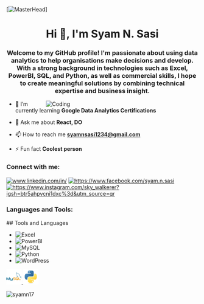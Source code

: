 [![MasterHead](https://www.jobvector.de/karriere-ratgeber/wp-content/uploads/2024/03/data-analyst.jpg)]
<h1 align="center">Hi 👋, I'm Syam N. Sasi</h1>
<h3 align="center">Welcome to my GitHub profile! I'm passionate about using data analytics to help organisations make decisions and develop. With a strong background in technologies such as Excel, PowerBI, SQL, and Python, as well as commercial skills, I hope to create meaningful solutions by combining technical expertise and business insight.</h3>
<img align="right" alt="Coding" width="400" src="https://www.google.com/url?sa=i&url=https%3A%2F%2Fimarticus.org%2Fblog%2Fthe-role-of-python-sql-and-r-in-data-analysis%2F&psig=AOvVaw1sl0rsrE-FvsbiwVl65SXA&ust=1715337867916000&source=images&cd=vfe&opi=89978449&ved=0CBEQjRxqFwoTCOi72JKzgIYDFQAAAAAdAAAAABAJ">

- 🌱 I’m currently learning **Google Data Analytics Certifications**

- 💬 Ask me about **React, DO**

- 📫 How to reach me **syamnsasi1234@gmail.com**

- ⚡ Fun fact **Coolest person**

<h3 align="left">Connect with me:</h3>
<p align="left">
<a href="https://linkedin.com/in/www.linkedin.com/in/" target="blank"><img align="center" src="https://raw.githubusercontent.com/rahuldkjain/github-profile-readme-generator/master/src/images/icons/Social/linked-in-alt.svg" alt="www.linkedin.com/in/" height="30" width="40" /></a>
<a href="https://fb.com/https://www.facebook.com/syam.n.sasi" target="blank"><img align="center" src="https://raw.githubusercontent.com/rahuldkjain/github-profile-readme-generator/master/src/images/icons/Social/facebook.svg" alt="https://www.facebook.com/syam.n.sasi" height="30" width="40" /></a>
<a href="https://instagram.com/https://www.instagram.com/sky_walkerer?igsh=btr5ahpvcni1dxc%3d&utm_source=qr" target="blank"><img align="center" src="https://raw.githubusercontent.com/rahuldkjain/github-profile-readme-generator/master/src/images/icons/Social/instagram.svg" alt="https://www.instagram.com/sky_walkerer?igsh=btr5ahpvcni1dxc%3d&utm_source=qr" height="30" width="40" /></a>
</p>

<h3 align="left">Languages and Tools:</h3>
## Tools and Languages

- ![Excel](https://img.shields.io/badge/-Excel-217346?style=flat-square&logo=microsoft-excel&logoColor=white)
- ![PowerBI](https://img.shields.io/badge/-PowerBI-F2C811?style=flat-square&logo=powerbi&logoColor=black)
- ![MySQL](https://img.shields.io/badge/-MySQL-4479A1?style=flat-square&logo=mysql&logoColor=white)
- ![Python](https://img.shields.io/badge/-Python-3776AB?style=flat-square&logo=python&logoColor=white)
- ![WordPress](https://img.shields.io/badge/-WordPress-21759B?style=flat-square&logo=wordpress&logoColor=white)
<p align="left"> <a href="https://www.mysql.com/" target="_blank" rel="noreferrer"> <img src="https://raw.githubusercontent.com/devicons/devicon/master/icons/mysql/mysql-original-wordmark.svg" alt="mysql" width="40" height="40"/> </a> <a href="https://www.python.org" target="_blank" rel="noreferrer"> <img src="https://raw.githubusercontent.com/devicons/devicon/master/icons/python/python-original.svg" alt="python" width="40" height="40"/> </a> </p>

<p><img align="center" src="https://github-readme-stats.vercel.app/api/top-langs?username=syamn17&show_icons=true&locale=en&layout=compact" alt="syamn17" /></p>
